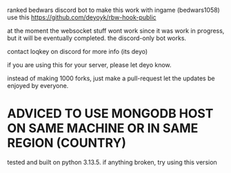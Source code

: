ranked bedwars discord bot
to make this work with ingame (bedwars1058) use this https://github.com/deyoyk/rbw-hook-public


at the moment the websocket stuff wont work since it was work in progress, but it will be eventually completed. the discord-only bot works. 

contact loqkey on discord for more info (its deyo)


if you are using this for your server, please let deyo know.


instead of making 1000 forks, just make a pull-request let the updates be enjoyed by everyone.


# ADVICED TO USE MONGODB HOST ON SAME MACHINE OR IN SAME REGION (COUNTRY)

tested and built on python 3.13.5. if anything broken, try using this version